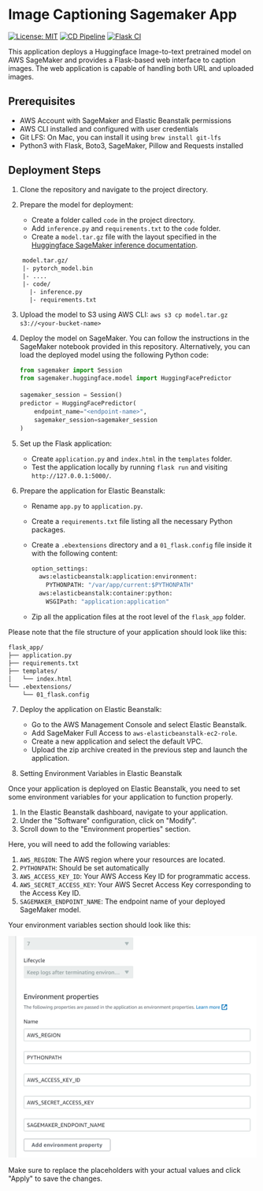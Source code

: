 # Image Captioning Sagemaker App 
[![License: MIT](https://img.shields.io/badge/License-MIT-yellow.svg)](https://opensource.org/licenses/MIT) [![CD Pipeline](https://github.com/Yurui-Feng/Image-Captioning-Sagemaker/actions/workflows/deploy.yml/badge.svg)](https://github.com/Yurui-Feng/Image-Captioning-Sagemaker/actions/workflows/deploy.yml) [![Flask CI](https://github.com/Yurui-Feng/Image-Captioning-Sagemaker/actions/workflows/ci.yml/badge.svg)](https://github.com/Yurui-Feng/Image-Captioning-Sagemaker/actions/workflows/ci.yml)

This application deploys a Huggingface Image-to-text pretrained model on AWS SageMaker and provides a Flask-based web interface to caption images. The web application is capable of handling both URL and uploaded images.

## Prerequisites
- AWS Account with SageMaker and Elastic Beanstalk permissions
- AWS CLI installed and configured with user credentials
- Git LFS: On Mac, you can install it using `brew install git-lfs`
- Python3 with Flask, Boto3, SageMaker, Pillow and Requests installed

## Deployment Steps
1. Clone the repository and navigate to the project directory.

2. Prepare the model for deployment:
    - Create a folder called `code` in the project directory.
    - Add `inference.py` and `requirements.txt` to the `code` folder.
    - Create a `model.tar.gz` file with the layout specified in the [Huggingface SageMaker inference documentation](https://huggingface.co/docs/sagemaker/inference#user-defined-code-and-modules).
```
    model.tar.gz/
    |- pytorch_model.bin
    |- ....
    |- code/
      |- inference.py
      |- requirements.txt 
```

3. Upload the model to S3 using AWS CLI: `aws s3 cp model.tar.gz s3://<your-bucket-name>`

4. Deploy the model on SageMaker. You can follow the instructions in the SageMaker notebook provided in this repository. Alternatively, you can load the deployed model using the following Python code:

    ```python
    from sagemaker import Session
    from sagemaker.huggingface.model import HuggingFacePredictor
    
    sagemaker_session = Session()
    predictor = HuggingFacePredictor(
        endpoint_name="<endpoint-name>",
        sagemaker_session=sagemaker_session
    )
    ```

5. Set up the Flask application:
    - Create `application.py` and `index.html` in the `templates` folder.
    - Test the application locally by running `flask run` and visiting `http://127.0.0.1:5000/`.

6. Prepare the application for Elastic Beanstalk:
    - Rename `app.py` to `application.py`.
    - Create a `requirements.txt` file listing all the necessary Python packages.
    - Create a `.ebextensions` directory and a `01_flask.config` file inside it with the following content:

        ```python
        option_settings:
          aws:elasticbeanstalk:application:environment:
            PYTHONPATH: "/var/app/current:$PYTHONPATH"
          aws:elasticbeanstalk:container:python:
            WSGIPath: "application:application"
        ```

    - Zip all the application files at the root level of the `flask_app` folder.

Please note that the file structure of your application should look like this:

```
flask_app/
├── application.py
├── requirements.txt
├── templates/
│   └── index.html
└── .ebextensions/
    └── 01_flask.config
``` 

7. Deploy the application on Elastic Beanstalk:
    - Go to the AWS Management Console and select Elastic Beanstalk.
    - Add SageMaker Full Access to `aws-elasticbeanstalk-ec2-role`.
    - Create a new application and select the default VPC.
    - Upload the zip archive created in the previous step and launch the application.
  
8. Setting Environment Variables in Elastic Beanstalk

Once your application is deployed on Elastic Beanstalk, you need to set some environment variables for your application to function properly. 

1. In the Elastic Beanstalk dashboard, navigate to your application.
2. Under the "Software" configuration, click on "Modify".
3. Scroll down to the "Environment properties" section. 

Here, you will need to add the following variables:

1. `AWS_REGION`: The AWS region where your resources are located.
2. `PYTHONPATH`: Should be set automatically
3. `AWS_ACCESS_KEY_ID`: Your AWS Access Key ID for programmatic access.
4. `AWS_SECRET_ACCESS_KEY`: Your AWS Secret Access Key corresponding to the Access Key ID.
5. `SAGEMAKER_ENDPOINT_NAME`: The endpoint name of your deployed SageMaker model.

Your environment variables section should look like this:

![Environment Variables](imgs/envs.png)

Make sure to replace the placeholders with your actual values and click "Apply" to save the changes. 

